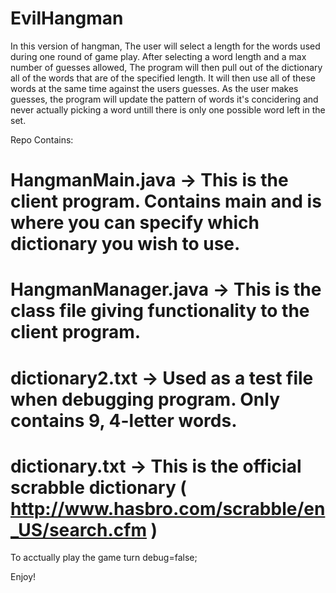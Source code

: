 # EvilHangman

In this version of hangman, The user will select a length for the words used during one round of game play. After selecting a word length and a max number of guesses allowed, The program will then pull out of the dictionary all of the words that are of the specified length. It will then use all of these words at the same time against the users guesses. As the user makes guesses, the program will update the pattern of words it's concidering and never actually picking a word untill there is only one possible word left in the set.

Repo Contains:

# HangmanMain.java  -> This is the client program. Contains main and is where you can specify which dictionary you wish to use.

# HangmanManager.java -> This is the class file giving functionality to the client program. 

# dictionary2.txt -> Used as a test file when debugging program. Only contains 9, 4-letter words.

# dictionary.txt -> This is the official scrabble dictionary ( http://www.hasbro.com/scrabble/en_US/search.cfm ) 

To acctually play the game turn debug=false;

Enjoy!
